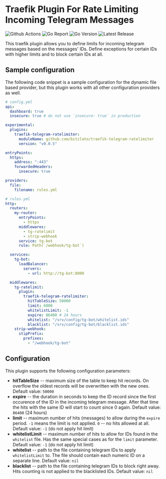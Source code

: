 # Traefik Plugin For Rate Limiting Incoming Telegram Messages

![Github Actions](https://img.shields.io/github/workflow/status/bitzlato/traefik-telegram-ratelimiter/Audit?style=flat-square) ![Go Report](https://goreportcard.com/badge/github.com/bitzlato/traefik-telegram-ratelimiter?style=flat-square) ![Go Version](https://img.shields.io/github/go-mod/go-version/bitzlato/traefik-telegram-ratelimiter?style=flat-square) ![Latest Release](https://img.shields.io/github/release/bitzlato/traefik-telegram-ratelimiter/all.svg?style=flat-square) 

This traefik plugin allows you to define limits for incoming telegram messages based on the messages' IDs. Define exceptions for certain IDs with higher limits and to block certain IDs at all.

## Sample configuration

The following code snippet is a sample configuration for the dynamic file based provider, but this plugin works with all other configuration providers as well.

```yaml
# config.yml
api:
  dashboard: true
  insecure: true # do not use `insecure: true` in production

experimental:
  plugins:
    traefik-telegram-ratelimiter:
      moduleName: github.com/bitzlato/traefik-telegram-ratelimiter
      version: "v0.0.5"

entryPoints:
  https:
    address: ":443"
    forwardedHeaders:
      insecure: true

providers:
  file:
    filename: rules.yml

# rules.yml
http:
  routers:
    my-router:
      entryPoints:
        - https
      middlewares:
        - tg-ratelimit
        - strip-webhook
      service: tg-bot
      rule: Path(`/webhook/tg-bot`)

  services:
    tg-bot:
      loadBalancer:
        servers:
          - url: http://tg-bot:8000

  middlewares:
    tg-ratelimit:
      plugin:
        traefik-telegram-ratelimiter:
          hitTableSize: 50000
          limit: 6000
          whitelistLimit: -1
          expire: 86400 # 24 hours
          whitelist: "/srv/config/tg-bot/whitelist.ids"
          blacklist: "/srv/config/tg-bot/blacklist.ids"
    strip-webhook:
      stipPrefix:
        prefixes:
          - "/webhook/tg-bot"
```

## Configuration

This plugin supports the following configuration parameters:

- **hitTableSize** -- maximum size of the table to keep hit records. On overflow the oldest records will be overwritten with the new ones. Default value: `50000`
- **expire** -- the duration in seconds to keep the ID record since the first occurence of the ID in the incoming telegram message. After that time the hits with the same ID will start to count since 0 again. Default value: `86400` (24 hours)
- **limit** -- maximum number of hits (messages) to allow during the `expire` period. `-1` means the limit is not applied. `0` -- no hits allowed at all. Default value: `-1` (do not apply hit limit)
- **whitelistLimit** -- maximum number of hits to allow for IDs found in the `whitelist` file. Has the same special cases as for the `limit` parameter. Default value: `-1` (do not apply hit limit)
- **whitelist** -- path to the file containing telegram IDs to apply `whitelistLimit` to. The file should contain each numeric ID on a separate line. Default value: `nil`
- **blacklist** -- path to the file containing telegram IDs to block right away. Hits counting is not applied to the blacklisted IDs. Default value: `nil`
